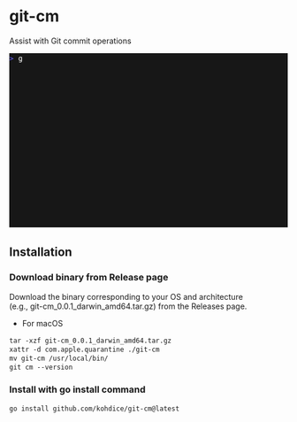# git-cm

Assist with Git commit operations

![demo](./demo.gif)

## Installation

### Download binary from Release page

Download the binary corresponding to your OS and architecture  
(e.g., git-cm_0.0.1_darwin_amd64.tar.gz) from the Releases page.

- For macOS

```shell
tar -xzf git-cm_0.0.1_darwin_amd64.tar.gz
xattr -d com.apple.quarantine ./git-cm
mv git-cm /usr/local/bin/
git cm --version
```

### Install with go install command

```shell
go install github.com/kohdice/git-cm@latest
```
